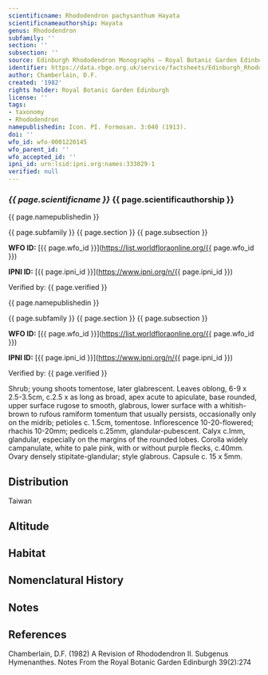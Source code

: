 ```yaml
---
scientificname: Rhododendron pachysanthum Hayata
scientificnameauthorship: Hayata
genus: Rhododendron
subfamily: ''
section: ''
subsection: ''
source: Edinburgh Rhododendron Monographs – Royal Botanic Garden Edinburgh
identifier: https://data.rbge.org.uk/service/factsheets/Edinburgh_Rhododendron_Monographs.xhtml
author: Chamberlain, D.F.
created: '1982'
rights holder: Royal Botanic Garden Edinburgh
license: ''
tags:
- taxonomy
- Rhododendron
namepublishedin: Icon. PI. Formosan. 3:040 (1913).
doi: ''
wfo_id: wfo-0001220145
wfo_parent_id: ''
wfo_accepted_id: ''
ipni_id: urn:lsid:ipni.org:names:333029-1
verified: null
---
```

### _{{ page.scientificname }}_ {{ page.scientificauthorship }}
 {{ page.namepublishedin }}

{{ page.subfamily }} {{ page.section }} {{ page.subsection }}

**WFO ID:** [{{ page.wfo_id }}](https://list.worldfloraonline.org/{{ page.wfo_id }})

**IPNI ID:** [{{ page.ipni_id }}](https://www.ipni.org/n/{{ page.ipni_id }})

Verified by: {{ page.verified }}

 {{ page.namepublishedin }}

{{ page.subfamily }} {{ page.section }} {{ page.subsection }}

**WFO ID:** [{{ page.wfo_id }}](https://list.worldfloraonline.org/{{ page.wfo_id }})

**IPNI ID:** [{{ page.ipni_id }}](https://www.ipni.org/n/{{ page.ipni_id }})

Verified by: {{ page.verified }}



Shrub; young shoots tomentose, later glabrescent. Leaves oblong, 6-9 x 2.5-3.5cm, c.2.5 x as long as broad, apex acute to apiculate, base rounded, upper surface rugose to smooth, glabrous, lower surface with a whitish-brown to rufous ramiform tomentum that usually persists, occasionally only on the midrib; petioles c. 1.5cm, tomentose. Inflorescence 10-20-flowered; rhachis 10-20mm; pedicels c.25mm, glandular-pubescent. Calyx c.Imm, glandular, especially on the margins of the rounded lobes. Corolla widely campanulate, white to pale pink, with or without purple flecks, c.40mm. Ovary densely stipitate-glandular; style glabrous. Capsule c. 15 x 5mm.

## Distribution
Taiwan

## Altitude


## Habitat


## Nomenclatural History

                       
## Notes


## References

Chamberlain, D.F. (1982) A Revision of Rhododendron II. Subgenus Hymenanthes. Notes From the Royal Botanic Garden Edinburgh 39(2):274
